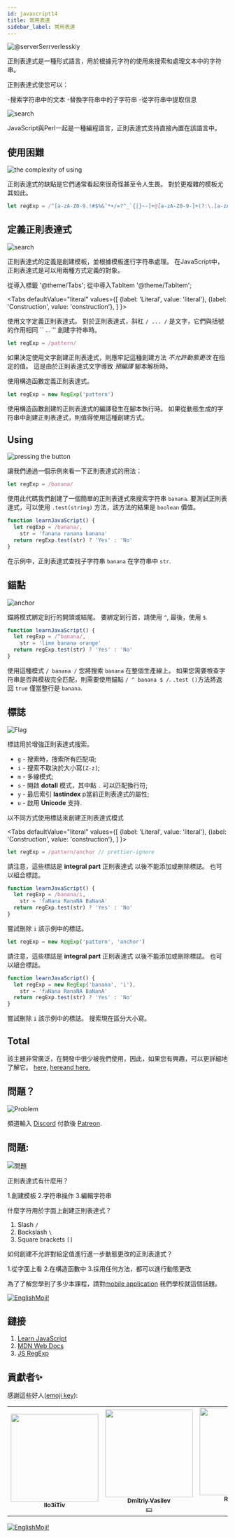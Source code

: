 ```yaml
---
id: javascript14
title: 常用表達
sidebar_label: 常用表達
---
```


![@serverSerrverlesskiy](/img/javascript/headers/13.jpg)

正則表達式是一種形式語言，用於根據元字符的使用來搜索和處理文本中的字符串。

正則表達式使您可以：

-搜索字符串中的文本
-替換字符串中的子字符串
-從字符串中提取信息

![search](https://media.giphy.com/media/l46Cy1rHbQ92uuLXa/giphy.gif)

JavaScript與Perl一起是一種編程語言，正則表達式支持直接內置在該語言中。

## 使用困難

![the complexity of using](https://media.giphy.com/media/5XYsIwzY00ONq/giphy.gif)

正則表達式的缺點是它們通常看起來很奇怪甚至令人生畏。 對於更複雜的模板尤其如此。

```jsx
let regExp = /^[a-zA-Z0-9.!#$%&’*+/=?^_`{|}~-]+@[a-zA-Z0-9-]+(?:\.[a-zA-Z0-9-]+)*$/
```

## 定義正則表達式

![search](https://media.giphy.com/media/RMwYOO5e8pr1lhL8K7/giphy.gif)

正則表達式的定義是創建模板，並根據模板進行字符串處理。 在JavaScript中，正則表達式是可以用兩種方式定義的對象。

從導入標籤 '@theme/Tabs';
從中導入TabItem '@theme/TabItem';

<Tabs
defaultValue="literal"
values={[
{label: 'Literal', value: 'literal'},
{label: 'Construction', value: 'construction'},
]
}>
<TabItem value="literal">

使用文字定義正則表達式。 對於正則表達式，斜杠 `/ ... /` 是文字，它們與括號的作用相同 `` ... '' 創建字符串時。

```jsx
let regExp = /pattern/
```

如果決定使用文字創建正則表達式，則應牢記這種創建方法 _不允許動態更改_ 在指定的值。 這是由於正則表達式文字導致 _預編譯_ 腳本解析時。

  </TabItem>
  
  <TabItem value="construction">

使用構造函數定義正則表達式。

```jsx
let regExp = new RegExp('pattern')
```

使用構造函數創建的正則表達式的編譯發生在腳本執行時。 如果從動態生成的字符串中創建正則表達式，則值得使用這種創建方式。

  </TabItem>
</Tabs>

## Using

![pressing the button](https://media.giphy.com/media/12hhLP67q6PqCs/giphy.gif)

讓我們通過一個示例來看一下正則表達式的用法：

```jsx
let regExp = /banana/
```

使用此代碼我們創建了一個簡單的正則表達式來搜索字符串 `banana`. 要測試正則表達式，可以使用 `.test(string)` 方法，該方法的結果是 `boolean` 價值。

```jsx live
function learnJavaScript() {
  let regExp = /banana/,
    str = 'fanana ranana banana'
  return regExp.test(str) ? 'Yes' : 'No'
}
```

在示例中，正則表達式查找子字符串 `banana` 在字符串中 `str`.

## 錨點

![anchor](https://media.giphy.com/media/3ohze1LSWrEGCML02Y/giphy.gif)

錨將模式綁定到行的開頭或結尾。 要綁定到行首，請使用 `^`, 最後，使用 `$`.

```jsx live
function learnJavaScript() {
  let regExp = /^banana/,
    str = 'lime banana orange'
  return regExp.test(str) ? 'Yes' : 'No'
}
```

使用這種模式 `/ banana /` 您將搜索 `banana` 在整個生產線上。 如果您需要檢查字符串是否與模板完全匹配，則需要使用錨點 `/ ^ banana $ /`. `.test ()`方法將返回 `true`  僅當整行是 `banana`.

## 標誌

![Flag](https://media.giphy.com/media/ihRmRCxJuIi3pCORTL/giphy.gif)

標誌用於增強正則表達式搜索。

- `g` - 搜索時，搜索所有匹配項;
- `i` - 搜索不取決於大小寫`[Z-z]`;
- `m` - 多線模式;
- `s` - 開啟 **dotall** 模式，其中點 `.` 可以匹配換行符;
- `y` - 最后索引 **lastindex** p當前正則表達式的屬性;
- `u` - 啟用 **Unicode** 支持.

以不同方式使用標誌來創建正則表達式模式

<Tabs
defaultValue="literal"
values={[
{label: 'Literal', value: 'literal'},
{label: 'Construction', value: 'construction'},
]
}>
<TabItem value="literal">

```jsx
let regExp = /pattern/anchor // prettier-ignore
```

請注意，這些標誌是 **integral part** 正則表達式 以後不能添加或刪除標誌。 也可以組合標誌。

```jsx live
function learnJavaScript() {
  let regExp = /banana/i,
    str = 'faNana RanaNA BaNanA'
  return regExp.test(str) ? 'Yes' : 'No'
}
```

嘗試刪除 `i` 該示例中的標誌。
</TabItem>
<TabItem value="construction">

```jsx
let regExp = new RegExp('pattern', 'anchor')
```

請注意，這些標誌是 **integral part** 正則表達式 以後不能添加或刪除標誌。 也可以組合標誌。

```jsx live
function learnJavaScript() {
  let regExp = new RegExp('banana', 'i'),
    str = 'faNana RanaNA BaNanA'
  return regExp.test(str) ? 'Yes' : 'No'
}
```

嘗試刪除 `i` 該示例中的標誌。 搜索現在區分大小寫。
</TabItem>
</Tabs>

## Total

該主題非常廣泛，在開發中很少被我們使用，因此，如果您有興趣，可以更詳細地了解它。 [here,](https://learn.javascript.ru/regular-expressions) [here](https://developer.mozilla.org/en/docs/Web/JavaScript/Guide/Regular_Expressions)[and here.](https://tuhub.ru/frontend/js-regexp)

## 問題？

![Problem](https://media.giphy.com/media/xTiTnGeUsWOEwsGoG4/giphy.gif)

頻道輸入 [Discord](https://discord.gg/6GDAfXn) 付款後 [Patreon](https://www.patreon.com/javascriptcamp).

## 問題:

![問題](https://media.giphy.com/media/l0HlRnAWXxn0MhKLK/giphy.gif)

正則表達式有什麼用？

1.創建模板
2.字符串操作
3.編輯字符串

什麼字符用於字面上創建正則表達式？

1. Slash `/`
2. Backslash `\`
3. Square brackets `[]`

如何創建不允許對給定值進行進一步動態更改的正則表達式？

1.從字面上看
2.在構造函數中
3.採用任何方法，都可以進行動態更改

為了了解您學到了多少本課程，請對[mobile application](http://onelink.to/njhc95) 我們學校就這個話題。

[![EnglishMoji!](/img/logo/englishmoji.png)](https://link-to.app/xvh7Ush9kl)

## 鏈接

1. [Learn JavaScript](https://learn.javascript.ru/regular-expressions)
2. [MDN Web Docs](https://developer.mozilla.org/ru/docs/Web/JavaScript/Guide/Regular_Expressions)
3. [JS RegExp](https://tuhub.ru/frontend/js-regexp)

## 貢獻者✨

感謝這些好人([emoji key](https://allcontributors.org/docs/en/emoji-key)):

<table>
  <tr> 
    <td align="center"><a href="https://github.com/IIo3iTiv"><img src="https://avatars1.githubusercontent.com/u/72025062?v=4?s=200" width="200px;" alt=""/><br /><sub><b>IIo3iTiv</b></sub></a><br /><a href="https://github.com/gHashTag/react-native-village/commits?author=IIo3iTiv" title="Documentation">  </a></td>
    <td align="center"><a href="https://fullstackserverless.github.io/"><img src="https://avatars0.githubusercontent.com/u/6774813?v=4?s=200" width="200px;" alt=""/><br /><sub><b>Dmitriy Vasilev</b></sub></a><br /><a href="#financial-gHashTag" title="Financial">💵</a></td>
    <td align="center"><a href="https://github.com/Resoner2005"><img src="https://avatars1.githubusercontent.com/u/75675814?v=4?s=200" width="200px;" alt=""/><br /><sub><b>Resoner2005</b></sub></a><br /><a href="https://github.com/gHashTag/react-native-village/issues?q=author%3AResoner2005" title="Bug reports">🐛 🎨 🖋</a></td>
    <td align="center"><a href="https://github.com/Navernoss"><img src="https://avatars0.githubusercontent.com/u/75784137?v=4?s=200" width="200px;" alt=""/><br /><sub><b>Navernoss</b></sub></a><br /><a href="#content-Navernoss" title="Content">🖋 🐛 🎨 </a></td>
  </tr>
  
</table>

[![EnglishMoji!](/img/logo/englishmoji.png)](https://link-to.app/xvh7Ush9kl)
